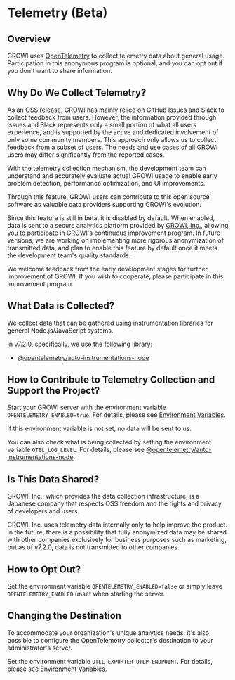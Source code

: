 # Telemetry (Beta)

## Overview

GROWI uses [OpenTelemetry](https://opentelemetry.io/) to collect telemetry data about general usage.
Participation in this anonymous program is optional, and you can opt out if you don't want to share information.

## Why Do We Collect Telemetry?

As an OSS release, GROWI has mainly relied on GitHub Issues and Slack to collect feedback from users.
However, the information provided through Issues and Slack represents only a small portion of what all users experience,
and is supported by the active and dedicated involvement of only some community members.
This approach only allows us to collect feedback from a subset of users. The needs and use cases of all GROWI users may differ significantly from the reported cases.

With the telemetry collection mechanism,
the development team can understand and accurately evaluate actual GROWI usage to enable early problem detection, performance optimization, and UI improvements.

Through this feature, GROWI users can contribute to this open source software as valuable data providers supporting GROWI's evolution.

Since this feature is still in beta, it is disabled by default.
When enabled, data is sent to a secure analytics platform provided by [GROWI, Inc.](https://growi.co.jp),
allowing you to participate in GROWI's continuous improvement program.
In future versions, we are working on implementing more rigorous anonymization of transmitted data,
and plan to enable this feature by default once it meets the development team's quality standards.

We welcome feedback from the early development stages for further improvement of GROWI. If you wish to cooperate, please participate in this improvement program.


## What Data is Collected?

We collect data that can be gathered using instrumentation libraries for general Node.js/JavaScript systems.

In v7.2.0, specifically, we use the following library:

- [@opentelemetry/auto-instrumentations-node](https://www.npmjs.com/package/@opentelemetry/auto-instrumentations-node)


## How to Contribute to Telemetry Collection and Support the Project?

Start your GROWI server with the environment variable `OPENTELEMETRY_ENABLED=true`. For details, please see [Environment Variables](/en/admin-guide/admin-cookbook/env-vars.html).

If this environment variable is not set, no data will be sent to us.

You can also check what is being collected by setting the environment variable `OTEL_LOG_LEVEL`. For details, please see [@opentelemetry/auto-instrumentations-node](https://www.npmjs.com/package/@opentelemetry/auto-instrumentations-node).


## Is This Data Shared?

GROWI, Inc., which provides the data collection infrastructure, is a Japanese company that respects OSS freedom and the rights and privacy of developers and users.

GROWI, Inc. uses telemetry data internally only to help improve the product.
In the future, there is a possibility that fully anonymized data may be shared with other companies exclusively for business purposes such as marketing,
but as of v7.2.0, data is not transmitted to other companies.

## How to Opt Out?

Set the environment variable `OPENTELEMETRY_ENABLED=false` or simply leave `OPENTELEMETRY_ENABLED` unset when starting the server.


## Changing the Destination

To accommodate your organization's unique analytics needs, it's also possible to configure the OpenTelemetry collector's destination to your administrator's server.

Set the environment variable `OTEL_EXPORTER_OTLP_ENDPOINT`. For details, please see [Environment Variables](/en/admin-guide/admin-cookbook/env-vars.html).


